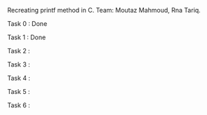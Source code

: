Recreating printf method in C.
Team: Moutaz Mahmoud, Rna Tariq.

Task 0 : Done

Task 1 : Done

Task 2 :

Task 3 : 

Task 4 : 

Task 5 : 

Task 6 : 
